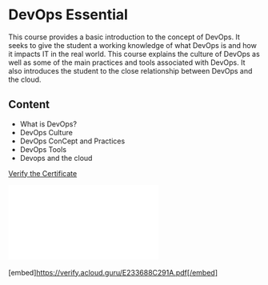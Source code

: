 
# DevOps Essential
This course provides a basic introduction to the concept of DevOps. It seeks to give the student a working knowledge of what DevOps is and how it impacts IT in the real world. This course explains the culture of DevOps as well as some of the main practices and tools associated with DevOps. It also introduces the student to the close relationship between DevOps and the cloud.

## Content
- What is DevOps?
- DevOps Culture
- DevOps ConCept and Practices
- DevOps Tools
- Devops and the cloud

[Verify the Certificate](https://verify.acloud.guru/E233688C291A)

![Certificate](images/E233688C291A.pdf)

[embed]https://verify.acloud.guru/E233688C291A.pdf[/embed]
